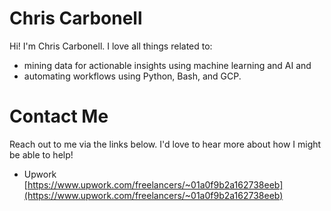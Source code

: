 # Chris Carbonell

Hi! I'm Chris Carbonell. I love all things related to:
* mining data for actionable insights using machine learning and AI and 
* automating workflows using Python, Bash, and GCP.

# Contact Me

Reach out to me via the links below. I'd love to hear more about how I might be able to help!

* Upwork<br>
[https://www.upwork.com/freelancers/~01a0f9b2a162738eeb](https://www.upwork.com/freelancers/~01a0f9b2a162738eeb)
